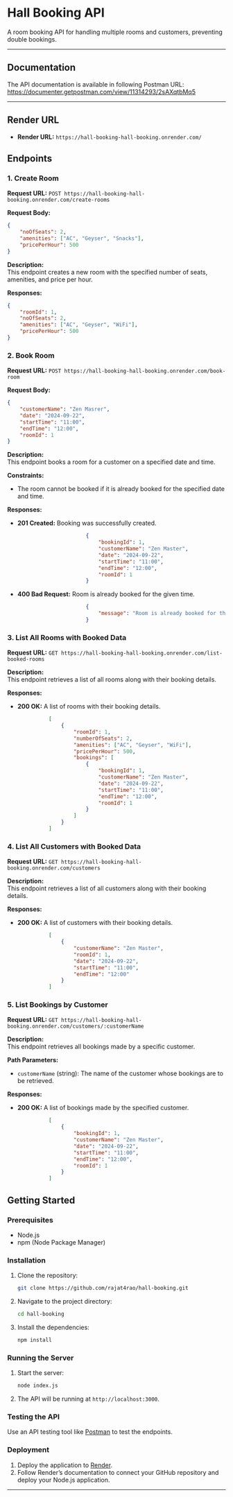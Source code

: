 # Hall Booking API

A room booking API for handling multiple rooms and customers, preventing double bookings.

---

## Documentation

The API documentation is available in following Postman URL: https://documenter.getpostman.com/view/11314293/2sAXqtbMq5

---

## Render URL

- **Render URL:** `https://hall-booking-hall-booking.onrender.com/`

## Endpoints

### 1. Create Room

**Request URL:** `POST https://hall-booking-hall-booking.onrender.com/create-rooms`

**Request Body:**

``` json
{
    "noOfSeats": 2,
    "amenities": ["AC", "Geyser", "Snacks"],
    "pricePerHour": 500
}

 ```

**Description:**  
This endpoint creates a new room with the specified number of seats, amenities, and price per hour.

**Responses:**

``` json
{
    "roomId": 1,
    "noOfSeats": 2,
    "amenities": ["AC", "Geyser", "WiFi"],
    "pricePerHour": 500
}

 ```

### 2. Book Room

**Request URL:** `POST https://hall-booking-hall-booking.onrender.com/book-room`

**Request Body:**

``` json
{
    "customerName": "Zen Masrer",
    "date": "2024-09-22",
    "startTime": "11:00",
    "endTime": "12:00",
    "roomId": 1
}

 ```

**Description:**  
This endpoint books a room for a customer on a specified date and time.

**Constraints:**

- The room cannot be booked if it is already booked for the specified date and time.
    

**Responses:**

- **201 Created:** Booking was successfully created.
    
    ``` json
                          {
                              "bookingId": 1,
                              "customerName": "Zen Master",
                              "date": "2024-09-22",
                              "startTime": "11:00",
                              "endTime": "12:00",
                              "roomId": 1
                          }
    
     ```
    
- **400 Bad Request:** Room is already booked for the given time.
    
    ``` json
                          {
                              "message": "Room is already booked for the given time"
                          }
    
     ```

### 3. List All Rooms with Booked Data

**Request URL:** `GET https://hall-booking-hall-booking.onrender.com/list-booked-rooms`

**Description:**  
This endpoint retrieves a list of all rooms along with their booking details.

**Responses:**

- **200 OK:** A list of rooms with their booking details.
    
    ``` json
              [
                  {
                      "roomId": 1,
                      "numberOfSeats": 2,
                      "amenities": ["AC", "Geyser", "WiFi"],
                      "pricePerHour": 500,
                      "bookings": [
                          {
                              "bookingId": 1,
                              "customerName": "Zen Master",
                              "date": "2024-09-22",
                              "startTime": "11:00",
                              "endTime": "12:00",
                              "roomId": 1
                          }
                      ]
                  }
              ]
    
     ```

### 4. List All Customers with Booked Data

**Request URL:** `GET https://hall-booking-hall-booking.onrender.com/customers`

**Description:**  
This endpoint retrieves a list of all customers along with their booking details.

**Responses:**

- **200 OK:** A list of customers with their booking details.
    
    ``` json
              [
                  {
                      "customerName": "Zen Master",
                      "roomId": 1,
                      "date": "2024-09-22",
                      "startTime": "11:00",
                      "endTime": "12:00"
                  }
              ]
    
     ```

### 5\. List Bookings by Customer

**Request URL:** `GET https://hall-booking-hall-booking.onrender.com/customers/:customerName`

**Description:**  
This endpoint retrieves all bookings made by a specific customer.

**Path Parameters:**

- `customerName` (string): The name of the customer whose bookings are to be retrieved.
    

**Responses:**

- **200 OK:** A list of bookings made by the specified customer.
    
    ``` json
              [
                  {
                      "bookingId": 1,
                      "customerName": "Zen Master",
                      "date": "2024-09-22",
                      "startTime": "11:00",
                      "endTime": "12:00",
                      "roomId": 1
                  }
              ]
    
     ```

## Getting Started

### Prerequisites

- Node.js
- npm (Node Package Manager)

### Installation

1. Clone the repository:
   ```bash
   git clone https://github.com/rajat4rao/hall-booking.git
   ```
2. Navigate to the project directory:
   ```bash
   cd hall-booking
   ```
3. Install the dependencies:
   ```bash
   npm install
   ```

### Running the Server

1. Start the server:
   ```bash
   node index.js
   ```
2. The API will be running at `http://localhost:3000`.

### Testing the API

Use an API testing tool like [Postman](https://www.postman.com/) to test the endpoints.

### Deployment

1. Deploy the application to [Render](https://render.com/).
2. Follow Render’s documentation to connect your GitHub repository and deploy your Node.js application.

---
